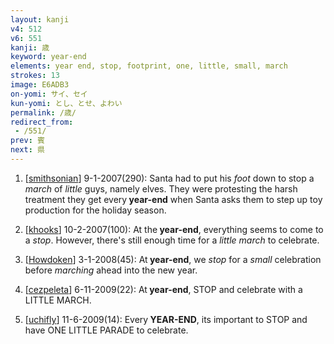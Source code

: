 ```yaml
---
layout: kanji
v4: 512
v6: 551
kanji: 歳
keyword: year-end
elements: year end, stop, footprint, one, little, small, march
strokes: 13
image: E6ADB3
on-yomi: サイ、セイ
kun-yomi: とし、とせ、よわい
permalink: /歳/
redirect_from:
 - /551/
prev: 賓
next: 県
---
```


1) [<a href="http://kanji.koohii.com/profile/smithsonian">smithsonian</a>] 9-1-2007(290): Santa had to put his <em>foot</em> down to stop a <em>march</em> of <em>little</em> guys, namely elves. They were protesting the harsh treatment they get every<strong> year-end</strong> when Santa asks them to step up toy production for the holiday season.

2) [<a href="http://kanji.koohii.com/profile/khooks">khooks</a>] 10-2-2007(100): At the<strong> year-end</strong>, everything seems to come to a <em>stop</em>. However, there&#039;s still enough time for a <em>little march</em> to celebrate.

3) [<a href="http://kanji.koohii.com/profile/Howdoken">Howdoken</a>] 3-1-2008(45): At<strong> year-end</strong>, we <em>stop</em> for a <em>small</em> celebration before <em>marching</em> ahead into the new year.

4) [<a href="http://kanji.koohii.com/profile/cezpeleta">cezpeleta</a>] 6-11-2009(22): At<strong> year-end</strong>, STOP and celebrate with a LITTLE MARCH.

5) [<a href="http://kanji.koohii.com/profile/uchifly">uchifly</a>] 11-6-2009(14): Every<strong> YEAR-END</strong>, its important to STOP and have ONE LITTLE PARADE to celebrate.

